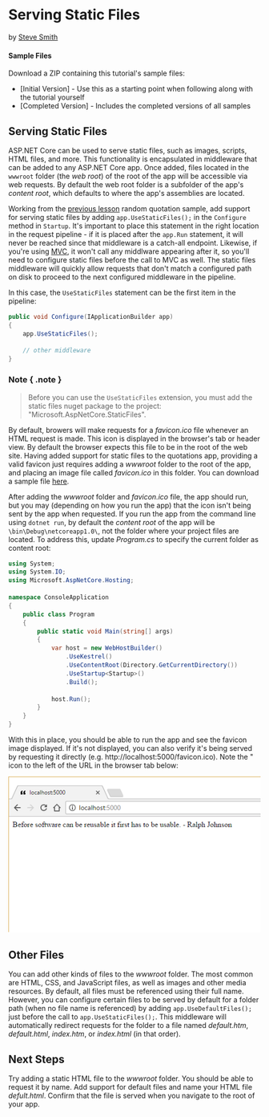 # Serving Static Files
by [Steve Smith](http://deviq.com/me/steve-smith)

#### Sample Files
Download a ZIP containing this tutorial's sample files:
- [Initial Version] - Use this as a starting point when following along with the tutorial yourself
- [Completed Version] - Includes the completed versions of all samples

## Serving Static Files

ASP.NET Core can be used to serve static files, such as images, scripts, HTML files, and more. This functionality is encapsulated in middleware that can be added to any ASP.NET Core app. Once added, files located in the ``wwwroot`` folder (the *web root*) of the root of the app will be accessible via web requests. By default the web root folder is a subfolder of the app's *content root*, which defaults to where the app's assemblies are located.

Working from the [previous lesson](middleware-basic.md) random quotation sample, add support for serving static files by adding ``app.UseStaticFiles();`` in the ``Configure`` method in ``Startup``. It's important to place this statement in the right location in the request pipeline - if it is placed after the ``app.Run`` statement, it will never be reached since that middleware is a catch-all endpoint. Likewise, if you're using [MVC](mvc.md), it won't call any middlware appearing after it, so you'll need to configure static files before the call to MVC as well. The static files middleware will quickly allow requests that don't match a configured path on disk to proceed to the next configured middleware in the pipeline.

In this case, the ``UseStaticFiles`` statement can be the first item in the pipeline:

```c#
public void Configure(IApplicationBuilder app)
{
    app.UseStaticFiles();

    // other middleware
}
```

### Note { .note }
> Before you can use the ``UseStaticFiles`` extension, you must add the static files nuget package to the project: "Microsoft.AspNetCore.StaticFiles".

By default, browers will make requests for a *favicon.ico* file whenever an HTML request is made. This icon is displayed in the browser's tab or header view. By default the browser expects this file to be in the root of the web site. Having added support for static files to the quotations app, providing a valid favicon just requires adding a *wwwroot* folder to the root of the app, and placing an image file called *favicon.ico* in this folder. You can download a sample file [here](samples/quotes/wwwroot/favicon.ico).

After adding the *wwwroot* folder and *favicon.ico* file, the app should run, but you may (depending on how you run the app) that the icon isn't being sent by the app when requested. If you run the app from the command line using ``dotnet run``, by default the *content root* of the app will be ``\bin\Debug\netcoreapp1.0\``, not the folder where your project files are located. To address this, update *Program.cs* to specify the current folder as content root:

```c#
using System;
using System.IO;
using Microsoft.AspNetCore.Hosting;

namespace ConsoleApplication
{
    public class Program
    {
        public static void Main(string[] args)
        {
            var host = new WebHostBuilder()
                .UseKestrel()
                .UseContentRoot(Directory.GetCurrentDirectory())
                .UseStartup<Startup>()
                .Build();

            host.Run();
        }
    }
}
```

With this in place, you should be able to run the app and see the favicon image displayed. If it's not displayed, you can also verify it's being served by requesting it directly (e.g. http://localhost:5000/favicon.ico). Note the " icon to the left of the URL in the browser tab below:

![Browser with favicon](images/browser-favicon.png)

## Other Files

You can add other kinds of files to the *wwwroot* folder. The most common are HTML, CSS, and JavaScript files, as well as images and other media resources. By default, all files must be referenced using their full name. However, you can configure certain files to be served by default for a folder path (when no file name is referenced) by adding ``app.UseDefaultFiles();`` just before the call to ``app.UseStaticFiles();``. This middleware will automatically redirect requests for the folder to a file named *default.htm*, *default.html*, *index.htm*, or *index.html* (in that order).

## Next Steps

Try adding a static HTML file to the *wwwroot* folder. You should be able to request it by name. Add support for default files and name your HTML file *defult.html*. Confirm that the file is served when you navigate to the root of your app.
